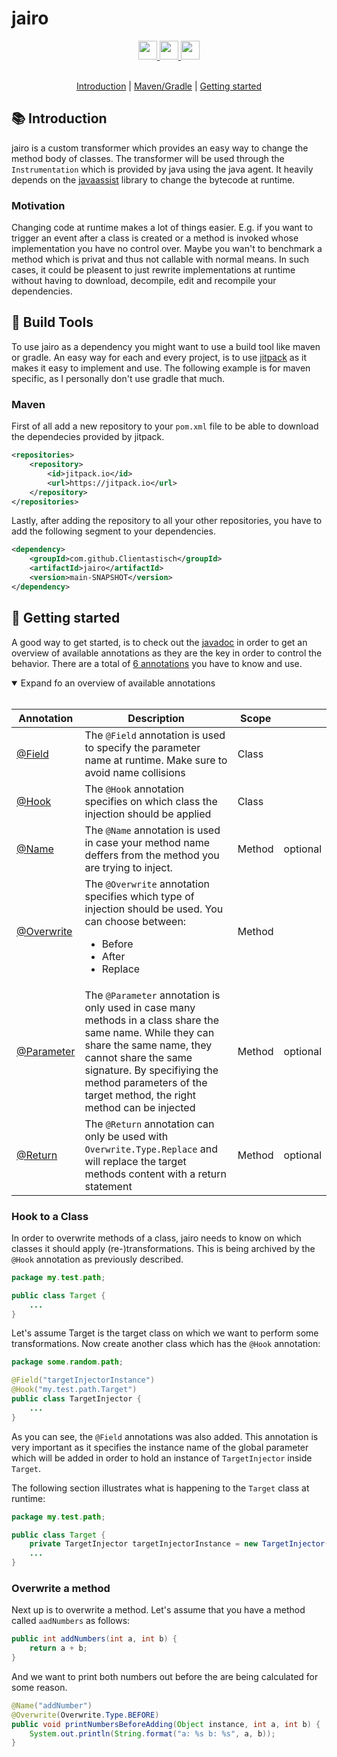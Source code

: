 # jairo

<div align="center">
  <a href="https://www.oracle.com/java/">
    <img
      src="https://img.shields.io/badge/Written%20in-java-%23EF4041?style=for-the-badge"
      height="30"
    />
  </a>
  <a href="https://jitpack.io/#Clientastisch/jairo/main-SNAPSHOT">
    <img
      src="https://img.shields.io/badge/jitpack-main-%2321f21?style=for-the-badge"
      height="30"
    />
  </a>
  <a href="https://clientastisch.github.io/jairo/docs" target="_blank">
    <img
      src="https://img.shields.io/badge/javadoc-reference-5272B4.svg?style=for-the-badge"
      height="30"
    />
  </a>
</div>

<br>

<p align="center">
  <a href="#-introduction">Introduction</a> |
  <a href="#-build-tools">Maven/Gradle</a> |
  <!-- <a href="#-troubleshooting">Troubleshooting</a> | -->
  <a href="#-getting-started">Getting started</a>
</p>

## 📚 Introduction

jairo is a custom transformer which provides an easy way to change the method body of classes. The transformer will be used through the `Instrumentation` which is provided by java using the java agent. It heavily depends on the [javaassist](https://github.com/jboss-javassist/javassist) library to change the bytecode at runtime.

### Motivation

Changing code at runtime makes a lot of things easier. E.g. if you want to trigger an event after a class is created or a method is invoked whose implementation you have no control over. Maybe you wan't to benchmark a method which is privat and thus not callable with normal means. In such cases, it could be pleasent to just rewrite implementations at runtime without having to download, decompile, edit and recompile your dependencies.


## 🔗 Build Tools

To use jairo as a dependency you might want to use a build tool like maven or gradle. An easy way for each and every project, is to use [jitpack](https://jitpack.io/#Clientastisch/jairo/main-SNAPSHOT) as it makes it easy to implement and use. The following example is for maven specific, as I personally don't use gradle that much.

### Maven

First of all add a new repository to your `pom.xml` file to be able to download the dependecies provided by jitpack.

```xml
<repositories>
    <repository>
        <id>jitpack.io</id>
        <url>https://jitpack.io</url>
    </repository>
</repositories>
```

Lastly, after adding the repository to all your other repositories, you have to add the following segment to your dependencies.

```xml
<dependency>
    <groupId>com.github.Clientastisch</groupId>
    <artifactId>jairo</artifactId>
    <version>main-SNAPSHOT</version>
</dependency>
```

## 🎈 Getting started

A good way to get started, is to check out the [javadoc](https://clientastisch.github.io/jairo/docs) in order to get an overview of available annotations as they are the key in order to control the behavior. There are a total of [6 annotations](https://clientastisch.github.io/jairo/docs/me/micartey/jairo/annotation/package-summary.html) you have to know and use.

<details open>
<summary> Expand fo an overview of available annotations </summary>
<br>

| Annotation | Description | Scope    | |
|------------|-------------|----------|-|
| [@Field](https://clientastisch.github.io/jairo/docs/me/micartey/jairo/annotation/Field.html)     | The `@Field` annotation is used to specify the parameter name at runtime. Make sure to avoid name collisions | Class |
| [@Hook](https://clientastisch.github.io/jairo/docs/me/micartey/jairo/annotation/Hook.html) | The `@Hook` annotation specifies on which class the injection should be applied | Class |
| [@Name](https://clientastisch.github.io/jairo/docs/me/micartey/jairo/annotation/Name.html) | The `@Name` annotation is used in case your method name deffers from the method you are trying to inject. | Method | optional |
| [@Overwrite](https://clientastisch.github.io/jairo/docs/me/micartey/jairo/annotation/Overwrite.html) | The `@Overwrite` annotation specifies which type of injection should be used. You can choose between: <ul><li>Before</li><li>After</li><li>Replace</li></ul> | Method |
| [@Parameter](https://clientastisch.github.io/jairo/docs/me/micartey/jairo/annotation/Parameter.html) | The `@Parameter` annotation is only used in case many methods in a class share the same name. While they can share the same name, they cannot share the same signature. By specifiying the method parameters of the target method, the right method can be injected | Method | optional |
| [@Return](https://clientastisch.github.io/jairo/docs/me/micartey/jairo/annotation/Return.html) | The `@Return` annotation can only be used with `Overwrite.Type.Replace` and will replace the target methods content with a return statement | Method | optional |

</details>

### Hook to a Class

In order to overwrite methods of a class, jairo needs to know on which classes it should apply (re-)transformations. This is being archived by the `@Hook` annotation as previously described.

```java
package my.test.path;

public class Target {
    ...
}
```

Let's assume Target is the target class on which we want to perform some transformations. Now create another class which has the `@Hook` annotation:

```java
package some.random.path;

@Field("targetInjectorInstance")
@Hook("my.test.path.Target")
public class TargetInjector {
    ...
}
```

As you can see, the `@Field` annotations was also added. This annotation is very important as it specifies the instance name of the global parameter which will be added in order to hold an instance of `TargetInjector` inside `Target`.

The following section illustrates what is happening to the `Target` class at runtime:

```java
package my.test.path;

public class Target {
    private TargetInjector targetInjectorInstance = new TargetInjector()
    ...
}
```

### Overwrite a method

Next up is to overwrite a method. Let's assume that you have a method called `aadNumbers` as follows:

```java
public int addNumbers(int a, int b) {
	return a + b;
}
```

And we want to print both numbers out before the are being calculated for some reason.

```java
@Name("addNumber")
@Overwrite(Overwrite.Type.BEFORE)
public void printNumbersBeforeAdding(Object instance, int a, int b) {
	System.out.println(String.format("a: %s b: %s", a, b));
}
```

<!-- ## 💉 Injecting into a JVM

There are different ways to inject into a JVM. The best option is to specify a javaagent with the start-up command. This will ensure that the transformations will be applied, since classes don't have to be retransformed.

### Command line

```text
java -javaagent:Agent.jar -jar MyApplication.jar
```

```text
Manifest-Version: 1.0
Premain-Class: my.path.to.Agent
```

```java
public static void premain(String arguments, Instrumentation instrumentation) {
    JairoTransformer transformer = new JairoTransformer(Daddy.class);
    instrumentation.addTransformer(transformer);
}
```

### Injection

```text
Manifest-Version: 1.0
Agent-Class: my.path.to.Agent
Can-Redefine-Classes: true
Can-Retransform-Classes: true
```

```java
public static void agentmain(String args, Instrumentation instrumentation) {
    JairoTransformer transformer = new JairoTransformer(Daddy.class);
    transformer.retransform(instrumentation);
}
``` -->